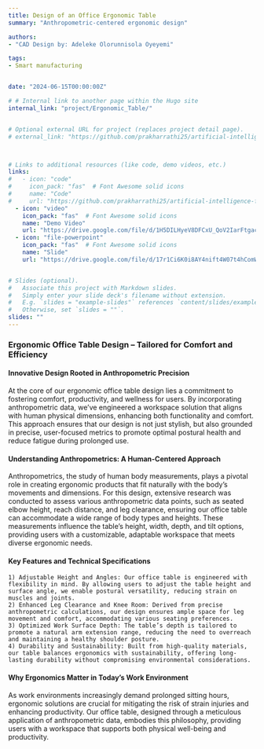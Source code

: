 ```yaml
---
title: Design of an Office Ergonomic Table
summary: "Anthropometric-centered ergonomic design"

authors: 
- "CAD Design by: Adeleke Olorunnisola Oyeyemi"

tags:
- Smart manufacturing


date: "2024-06-15T00:00:00Z"

# # Internal link to another page within the Hugo site
internal_link: "project/Ergonomic_Table/"


# Optional external URL for project (replaces project detail page).
# external_link: "https://github.com/prakharrathi25/artificial-intelligence-for-trading"



# Links to additional resources (like code, demo videos, etc.)
links:
#   - icon: "code"
#     icon_pack: "fas"  # Font Awesome solid icons
#     name: "Code"
#     url: "https://github.com/prakharrathi25/artificial-intelligence-for-trading"
  - icon: "video"
    icon_pack: "fas"  # Font Awesome solid icons
    name: "Demo Video"
    url: "https://drive.google.com/file/d/1H5DILHyeV8DFCxU_QoV2IarFtgac8dah/view?usp=sharing"
  - icon: "file-powerpoint"
    icon_pack: "fas"  # Font Awesome solid icons
    name: "Slide"
    url: "https://drive.google.com/file/d/17r1Ci6K0i8AY4nift4W07t4hComW9VJc/view?usp=sharing"


# Slides (optional).
#   Associate this project with Markdown slides.
#   Simply enter your slide deck's filename without extension.
#   E.g. `slides = "example-slides"` references `content/slides/example-slides.md`.
#   Otherwise, set `slides = ""`.
slides: ""
---
```

### Ergonomic Office Table Design – Tailored for Comfort and Efficiency
#### Innovative Design Rooted in Anthropometric Precision

At the core of our ergonomic office table design lies a commitment to fostering comfort, productivity, and wellness for users. By incorporating anthropometric data, we’ve engineered a workspace solution that aligns with human physical dimensions, enhancing both functionality and comfort. This approach ensures that our design is not just stylish, but also grounded in precise, user-focused metrics to promote optimal postural health and reduce fatigue during prolonged use.

#### Understanding Anthropometrics: A Human-Centered Approach

Anthropometrics, the study of human body measurements, plays a pivotal role in creating ergonomic products that fit naturally with the body’s movements and dimensions. For this design, extensive research was conducted to assess various anthropometric data points, such as seated elbow height, reach distance, and leg clearance, ensuring our office table can accommodate a wide range of body types and heights. These measurements influence the table’s height, width, depth, and tilt options, providing users with a customizable, adaptable workspace that meets diverse ergonomic needs.

#### Key Features and Technical Specifications

    1) Adjustable Height and Angles: Our office table is engineered with flexibility in mind. By allowing users to adjust the table height and surface angle, we enable postural versatility, reducing strain on muscles and joints.
    2) Enhanced Leg Clearance and Knee Room: Derived from precise anthropometric calculations, our design ensures ample space for leg movement and comfort, accommodating various seating preferences.
    3) Optimized Work Surface Depth: The table’s depth is tailored to promote a natural arm extension range, reducing the need to overreach and maintaining a healthy shoulder posture.
    4) Durability and Sustainability: Built from high-quality materials, our table balances ergonomics with sustainability, offering long-lasting durability without compromising environmental considerations.

#### Why Ergonomics Matter in Today’s Work Environment

As work environments increasingly demand prolonged sitting hours, ergonomic solutions are crucial for mitigating the risk of strain injuries and enhancing productivity. Our office table, designed through a meticulous application of anthropometric data, embodies this philosophy, providing users with a workspace that supports both physical well-being and productivity.